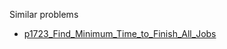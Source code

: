 Similar problems
- [p1723_Find_Minimum_Time_to_Finish_All_Jobs](https://github.com/genxium/Leetcode/tree/master/p1723_Find_Minimum_Time_to_Finish_All_Jobs) 
